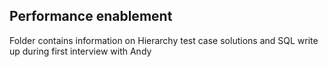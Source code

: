 ## Performance enablement 

Folder contains information on Hierarchy test case solutions and SQL write up during first interview with Andy
